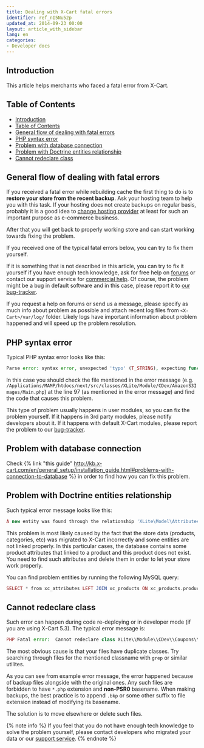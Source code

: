 ```yaml
---
title: Dealing with X-Cart fatal errors
identifier: ref_nI5Nu52p
updated_at: 2014-09-23 00:00
layout: article_with_sidebar
lang: en
categories:
- Developer docs
---
```


## Introduction

This article helps merchants who faced a fatal error from X-Cart.

## Table of Contents

*   [Introduction](#introduction)
*   [Table of Contents](#table-of-contents)
*   [General flow of dealing with fatal errors](#general-flow-of-dealing-with-fatal-errors)
*   [PHP syntax error](#php-syntax-error)
*   [Problem with database connection](#problem-with-database-connection)
*   [Problem with Doctrine entities relationship](#problem-with-doctrine-entities-relationship)
*   [Cannot redeclare class](#cannot-redeclare-class)

## General flow of dealing with fatal errors

If you received a fatal error while rebuilding cache the first thing to do is to **restore your store from the recent backup**. Ask your hosting team to help you with this task. If your hosting does not create backups on regular basis, probably it is a good idea to [change hosting provider](http://www.x-cart.com/hosting.html) at least for such an important purpose as e-commerce business.

After that you will get back to properly working store and can start working towards fixing the problem.

If you received one of the typical fatal errors below, you can try to fix them yourself.

If it is something that is not described in this article, you can try to fix it yourself if you have enough tech knowledge, ask for free help on [forums](http://forum.x-cart.com/) or contact our support service for [commercial help](http://www.x-cart.com/contact-us.html). Of course, the problem might be a bug in default software and in this case, please report it to [our bug-tracker](http://bt.x-cart.com/).

If you request a help on forums or send us a message, please specify as much info about problem as possible and attach recent log files from `<X-Cart>/var/log/` folder. Likely logs have important information about problem happened and will speed up the problem resolution.

## PHP syntax error

Typical PHP syntax error looks like this:

```php
Parse error: syntax error, unexpected 'typo' (T_STRING), expecting function (T_FUNCTION) in /Applications/MAMP/htdocs/next/src/classes/XLite/Module/CDev/AmazonS3Images/Main.php on line 97
```

In this case you should check the file mentioned in the error message (e.g. `/Applications/MAMP/htdocs/next/src/classes/XLite/Module/CDev/AmazonS3Images/Main.php`) at the line 97 (as mentioned in the error message) and find the code that causes this problem.

This type of problem usually happens in user modules, so you can fix the problem yourself. If it happens in 3rd party modules, please notify developers about it. If it happens with default X-Cart modules, please report the problem to our [bug-tracker](https://bt.x-cart.com).

## Problem with database connection

Check {% link "this guide" http://kb.x-cart.com/en/general_setup/installation_guide.html#problems-with-connection-to-database %} in order to find how you can fix this problem.

## Problem with Doctrine entities relationship

Such typical error message looks like this:

```php
A new entity was found through the relationship 'XLite\Model\Attribute#product' that was not configured to cascade persist operations for entity: XLite\Model\Product@0000000043bd29bd000000000dc64c73\. To solve this issue: Either explicitly call EntityManager#persist() on this unknown entity or configure cascade persist this association in the mapping for example @ManyToOne(..,cascade={"persist"}). If you cannot find out which entity causes the problem implement 'XLite\Model\Product#__toString()' to get a clue.
```

This problem is most likely caused by the fact that the store data (products, categories, etc) was migrated to X-Cart incorrectly and some entities are not linked properly. In this particular cases, the database contains some product attributes that linked to a product and this product does not exist. You need to find such attributes and delete them in order to let your store work properly.

You can find problem entities by running the following MySQL query:

```php
SELECT * from xc_attributes LEFT JOIN xc_products ON xc_products.product_id = xc_attributes.product__id WHERE xc_products.product_id IS NULL;
```

## Cannot redeclare class

Such error can happen during code re-deploying or in developer mode (if you are using X-Cart 5.3). The typical error message is:

```php
PHP Fatal error:  Cannot redeclare class XLite\\Module\\CDev\\Coupons\\Model\\Coupon in ../src/var/run.340f83948cd2b259de51085c0d071f10/classes/XLite/Module/CDev/Coupons/Model/Coupon_bckp.php on line 1122
```
The most obvious cause is that your files have duplicate classes. Try searching through files for the mentioned classname with `grep` or similar utilites. 

As you can see from example error message, the error happened because of backup files alongside with the original ones. Any such files are forbidden to have `*.php` extension and **non-PSR0** basename. When making backups, the best practice is to append `.bkp` or some other suffix to file extension instead of modifying its basename.

The solution is to move elsewhere or delete such files.

{% note info %}
If you feel that you do not have enough tech knowledge to solve the problem yourself, please contact developers who migrated your data or our [support service](http://www.x-cart.com/contact-us.html).
{% endnote %}